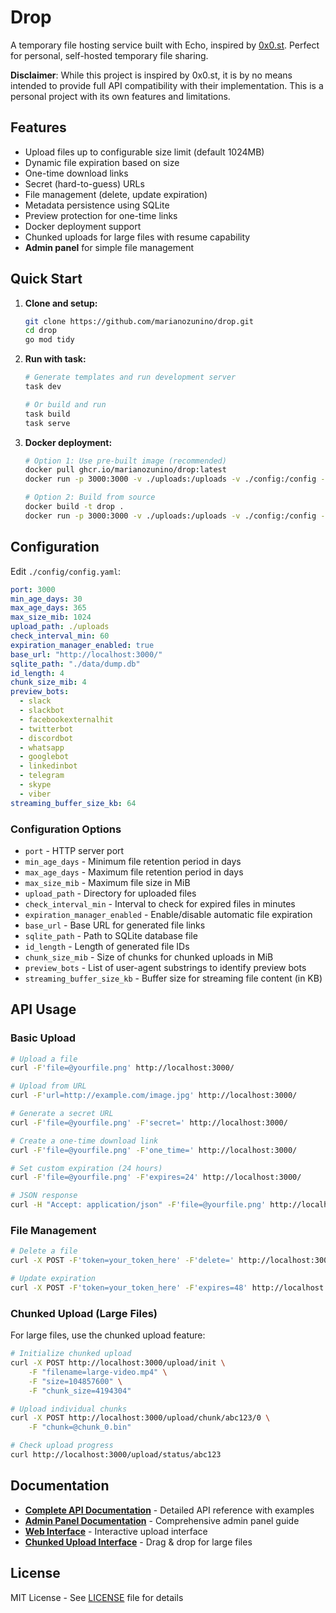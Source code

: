# Drop

A temporary file hosting service built with Echo, inspired by [0x0.st](https://0x0.st/). Perfect for personal, self-hosted temporary file sharing.

**Disclaimer**: While this project is inspired by 0x0.st, it is by no means intended to provide full API compatibility with their implementation. This is a personal project with its own features and limitations.

## Features

- Upload files up to configurable size limit (default 1024MB)
- Dynamic file expiration based on size
- One-time download links
- Secret (hard-to-guess) URLs
- File management (delete, update expiration)
- Metadata persistence using SQLite
- Preview protection for one-time links
- Docker deployment support
- Chunked uploads for large files with resume capability
- **Admin panel** for simple file management 

## Quick Start

1. **Clone and setup:**
   ```bash
   git clone https://github.com/marianozunino/drop.git
   cd drop
   go mod tidy
   ```

2. **Run with task:**
   ```bash
   # Generate templates and run development server
   task dev
   
   # Or build and run
   task build
   task serve
   ```

3. **Docker deployment:**
   ```bash
   # Option 1: Use pre-built image (recommended)
   docker pull ghcr.io/marianozunino/drop:latest
   docker run -p 3000:3000 -v ./uploads:/uploads -v ./config:/config -v ./data:/data ghcr.io/marianozunino/drop:latest
   
   # Option 2: Build from source
   docker build -t drop .
   docker run -p 3000:3000 -v ./uploads:/uploads -v ./config:/config -v ./data:/data drop
   ```

## Configuration

Edit `./config/config.yaml`:

```yaml
port: 3000
min_age_days: 30
max_age_days: 365
max_size_mib: 1024
upload_path: ./uploads
check_interval_min: 60
expiration_manager_enabled: true
base_url: "http://localhost:3000/"
sqlite_path: "./data/dump.db"
id_length: 4
chunk_size_mib: 4
preview_bots:
  - slack
  - slackbot
  - facebookexternalhit
  - twitterbot
  - discordbot
  - whatsapp
  - googlebot
  - linkedinbot
  - telegram
  - skype
  - viber
streaming_buffer_size_kb: 64
```

### Configuration Options

- `port` - HTTP server port
- `min_age_days` - Minimum file retention period in days
- `max_age_days` - Maximum file retention period in days
- `max_size_mib` - Maximum file size in MiB
- `upload_path` - Directory for uploaded files
- `check_interval_min` - Interval to check for expired files in minutes
- `expiration_manager_enabled` - Enable/disable automatic file expiration
- `base_url` - Base URL for generated file links
- `sqlite_path` - Path to SQLite database file
- `id_length` - Length of generated file IDs
- `chunk_size_mib` - Size of chunks for chunked uploads in MiB
- `preview_bots` - List of user-agent substrings to identify preview bots
- `streaming_buffer_size_kb` - Buffer size for streaming file content (in KB)

## API Usage

### Basic Upload

```bash
# Upload a file
curl -F'file=@yourfile.png' http://localhost:3000/

# Upload from URL
curl -F'url=http://example.com/image.jpg' http://localhost:3000/

# Generate a secret URL
curl -F'file=@yourfile.png' -F'secret=' http://localhost:3000/

# Create a one-time download link
curl -F'file=@yourfile.png' -F'one_time=' http://localhost:3000/

# Set custom expiration (24 hours)
curl -F'file=@yourfile.png' -F'expires=24' http://localhost:3000/

# JSON response
curl -H "Accept: application/json" -F'file=@yourfile.png' http://localhost:3000/
```

### File Management

```bash
# Delete a file
curl -X POST -F'token=your_token_here' -F'delete=' http://localhost:3000/filename.ext

# Update expiration
curl -X POST -F'token=your_token_here' -F'expires=48' http://localhost:3000/filename.ext
```

### Chunked Upload (Large Files)

For large files, use the chunked upload feature:

```bash
# Initialize chunked upload
curl -X POST http://localhost:3000/upload/init \
    -F "filename=large-video.mp4" \
    -F "size=104857600" \
    -F "chunk_size=4194304"

# Upload individual chunks
curl -X POST http://localhost:3000/upload/chunk/abc123/0 \
    -F "chunk=@chunk_0.bin"

# Check upload progress
curl http://localhost:3000/upload/status/abc123
```

## Documentation

- **[Complete API Documentation](API.md)** - Detailed API reference with examples
- **[Admin Panel Documentation](ADMIN.md)** - Comprehensive admin panel guide
- **[Web Interface](https://drop.mz.uy/)** - Interactive upload interface
- **[Chunked Upload Interface](https://drop.mz.uy/chunked)** - Drag & drop for large files

## License

MIT License - See [LICENSE](LICENSE) file for details
